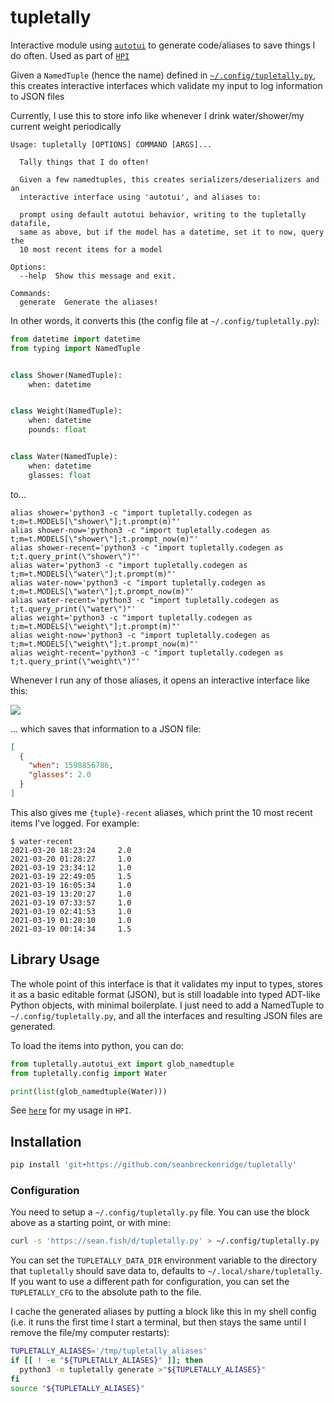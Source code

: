 # tupletally

Interactive module using [`autotui`](https://github.com/seanbreckenridge/autotui) to generate code/aliases to save things I do often. Used as part of [`HPI`](https://github.com/seanbreckenridge/HPI)

Given a `NamedTuple` (hence the name) defined in [`~/.config/tupletally.py`](https://sean.fish/d/tupletally.py), this creates interactive interfaces which validate my input to log information to JSON files

Currently, I use this to store info like whenever I drink water/shower/my current weight periodically

```
Usage: tupletally [OPTIONS] COMMAND [ARGS]...

  Tally things that I do often!

  Given a few namedtuples, this creates serializers/deserializers and an
  interactive interface using 'autotui', and aliases to:

  prompt using default autotui behavior, writing to the tupletally datafile,
  same as above, but if the model has a datetime, set it to now, query the
  10 most recent items for a model

Options:
  --help  Show this message and exit.

Commands:
  generate  Generate the aliases!
```

In other words, it converts this (the config file at `~/.config/tupletally.py`):

```python
from datetime import datetime
from typing import NamedTuple


class Shower(NamedTuple):
    when: datetime


class Weight(NamedTuple):
    when: datetime
    pounds: float


class Water(NamedTuple):
    when: datetime
    glasses: float
```

to...

```
alias shower='python3 -c "import tupletally.codegen as t;m=t.MODELS[\"shower\"];t.prompt(m)"'
alias shower-now='python3 -c "import tupletally.codegen as t;m=t.MODELS[\"shower\"];t.prompt_now(m)"'
alias shower-recent='python3 -c "import tupletally.codegen as t;t.query_print(\"shower\")"'
alias water='python3 -c "import tupletally.codegen as t;m=t.MODELS[\"water\"];t.prompt(m)"'
alias water-now='python3 -c "import tupletally.codegen as t;m=t.MODELS[\"water\"];t.prompt_now(m)"'
alias water-recent='python3 -c "import tupletally.codegen as t;t.query_print(\"water\")"'
alias weight='python3 -c "import tupletally.codegen as t;m=t.MODELS[\"weight\"];t.prompt(m)"'
alias weight-now='python3 -c "import tupletally.codegen as t;m=t.MODELS[\"weight\"];t.prompt_now(m)"'
alias weight-recent='python3 -c "import tupletally.codegen as t;t.query_print(\"weight\")"'
```

Whenever I run any of those aliases, it opens an interactive interface like this:

<img src="https://raw.githubusercontent.com/seanbreckenridge/autotui/master/.assets/builtin_demo.gif">

... which saves that information to a JSON file:

```json
[
  {
    "when": 1598856786,
    "glasses": 2.0
  }
]
```

This also gives me `{tuple}-recent` aliases, which print the 10 most recent items I've logged. For example:

```
$ water-recent
2021-03-20 18:23:24     2.0
2021-03-20 01:28:27     1.0
2021-03-19 23:34:12     1.0
2021-03-19 22:49:05     1.5
2021-03-19 16:05:34     1.0
2021-03-19 13:20:27     1.0
2021-03-19 07:33:57     1.0
2021-03-19 02:41:53     1.0
2021-03-19 01:28:10     1.0
2021-03-19 00:14:34     1.5
```

## Library Usage

The whole point of this interface is that it validates my input to types, stores it as a basic editable format (JSON), but is still loadable into typed ADT-like Python objects, with minimal boilerplate. I just need to add a NamedTuple to `~/.config/tupletally.py`, and all the interfaces and resulting JSON files are generated.

To load the items into python, you can do:

```python
from tupletally.autotui_ext import glob_namedtuple
from tupletally.config import Water

print(list(glob_namedtuple(Water)))
```

See [`here`](https://github.com/seanbreckenridge/HPI/blob/master/my/body.py) for my usage in `HPI`.

## Installation

```bash
pip install 'git+https://github.com/seanbreckenridge/tupletally'
```

### Configuration

You need to setup a `~/.config/tupletally.py` file. You can use the block above as a starting point, or with mine:

```bash
curl -s 'https://sean.fish/d/tupletally.py' > ~/.config/tupletally.py
```

You can set the `TUPLETALLY_DATA_DIR` environment variable to the directory that `tupletally` should save data to, defaults to `~/.local/share/tupletally`. If you want to use a different path for configuration, you can set the `TUPLETALLY_CFG` to the absolute path to the file.

I cache the generated aliases by putting a block like this in my shell config (i.e. it runs the first time I start a terminal, but then stays the same until I remove the file/my computer restarts):

```bash
TUPLETALLY_ALIASES='/tmp/tupletally_aliases'
if [[ ! -e "${TUPLETALLY_ALIASES}" ]]; then
  python3 -m tupletally generate >"${TUPLETALLY_ALIASES}"
fi
source "${TUPLETALLY_ALIASES}"
```
